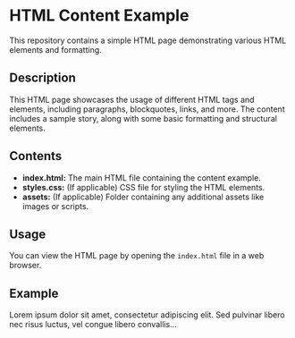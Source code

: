 # HTML Content Example

This repository contains a simple HTML page demonstrating various HTML elements and formatting.

## Description

This HTML page showcases the usage of different HTML tags and elements, including paragraphs, blockquotes, links, and more. The content includes a sample story, along with some basic formatting and structural elements.

## Contents

- **index.html:** The main HTML file containing the content example.
- **styles.css:** (If applicable) CSS file for styling the HTML elements.
- **assets:** (If applicable) Folder containing any additional assets like images or scripts.

## Usage

You can view the HTML page by opening the `index.html` file in a web browser.

## Example

Lorem ipsum dolor sit amet, consectetur adipiscing elit. Sed pulvinar libero nec risus luctus, vel congue libero convallis...
